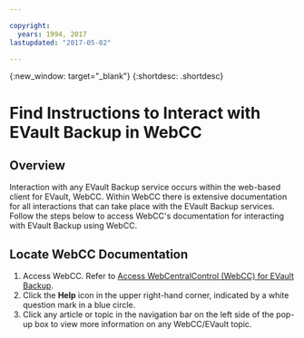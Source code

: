 ```yaml
---

copyright:
  years: 1994, 2017
lastupdated: "2017-05-02"

---
```

{:new_window: target="_blank"}
{:shortdesc: .shortdesc}

# Find Instructions to Interact with EVault Backup in WebCC
## Overview

Interaction with any EVault Backup service occurs within the web-based client for EVault, WebCC.  Within WebCC there is extensive documentation for all interactions that can take place with the EVault Backup services.  Follow the steps below to access WebCC's documentation for interacting with EVault Backup using WebCC.

## Locate WebCC Documentation

1. Access WebCC.  Refer to [Access WebCentralControl (WebCC) for EVault Backup](/docs/infrastructure/Backup/access-webcentralcontrol-webcc-evault-backup.html).
2. Click the **Help** icon in the upper right-hand corner, indicated by a white question mark in a blue circle.
3. Click any article or topic in the navigation bar on the left side of the pop-up box to view more information on any WebCC/EVault topic.

